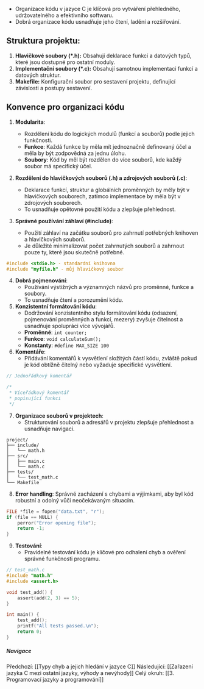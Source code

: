 - Organizace kódu v jazyce C je klíčová pro vytváření přehledného, udržovatelného a efektivního softwaru. 
- Dobrá organizace kódu usnadňuje jeho čtení, ladění a rozšiřování.

## **Struktura projektu:**

1. **Hlavičkové soubory (*.h):** Obsahují deklarace funkcí a datových typů, které jsou dostupné pro ostatní moduly.
2. **Implementační soubory (*.c):** Obsahují samotnou implementaci funkcí a datových struktur.
3. **Makefile:** Konfigurační soubor pro sestavení projektu, definující závislosti a postupy sestavení.

## Konvence pro organizaci kódu
1. **Modularita**: 
	- Rozdělení kódu do logických modulů (funkcí a souborů) podle jejich funkčnosti. 
	- **Funkce**: Každá funkce by měla mít jednoznačně definovaný účel a měla by být zodpovědná za jednu úlohu.
	- **Soubory**: Kód by měl být rozdělen do více souborů, kde každý soubor má specifický účel.
2. **Rozdělení do hlavičkových souborů (.h) a zdrojových souborů (.c)**: 
	- Deklarace funkcí, struktur a globálních proměnných by měly být v hlavičkových souborech, zatímco implementace by měla být v zdrojových souborech. 
	- To usnadňuje opětovné použití kódu a zlepšuje přehlednost.

3. **Správné používání záhlaví (#include)**: 
	- Použití záhlaví na začátku souborů pro zahrnutí potřebných knihoven a hlavičkových souborů.
	- Je důležité minimalizovat počet zahrnutých souborů a zahrnout pouze ty, které jsou skutečně potřebné.
```C
#include <stdio.h> - standardní knihovna
#include "myfile.h" - můj hlavičkový soubor
```
4. **Dobrá pojmenování**: 
	- Používání výstižných a významných názvů pro proměnné, funkce a soubory. 
	- To usnadňuje čtení a porozumění kódu.
5. **Konzistentní formátování kódu**: 
	- Dodržování konzistentního stylu formátování kódu (odsazení, pojmenování proměnných a funkcí, mezery) zvyšuje čitelnost a usnadňuje spolupráci více vývojářů.
	- **Proměnné**: `int counter;`
	- **Funkce**: `void calculateSum();`
	- **Konstanty**: `#define MAX_SIZE 100`
6. **Komentáře**: 
	- Přidávání komentářů k vysvětlení složitých částí kódu, zvláště pokud je kód obtížně čitelný nebo vyžaduje specifické vysvětlení.
```C
// Jednořádkový komentář

/*
 * Víceřádkový komentář
 * popisující funkci
 */
```
7. **Organizace souborů v projektech**:
	- Strukturování souborů a adresářů v projektu zlepšuje přehlednost a usnadňuje navigaci.
```
project/
├── include/
│   └── math.h
├── src/
│   ├── main.c
│   └── math.c
├── tests/
│   └── test_math.c
└── Makefile
```
8. **Error handling**: Správné zacházení s chybami a výjimkami, aby byl kód robustní a odolný vůči neočekávaným situacím.
```C
FILE *file = fopen("data.txt", "r");
if (file == NULL) {
    perror("Error opening file");
    return -1;
}
```
9. **Testování**:
	- Pravidelné testování kódu je klíčové pro odhalení chyb a ověření správné funkčnosti programu.
```C
// test_math.c
#include "math.h"
#include <assert.h>

void test_add() {
    assert(add(2, 3) == 5);
}

int main() {
    test_add();
    printf("All tests passed.\n");
    return 0;
}
```

##### Navigace
Předchozí:  [[Typy chyb a jejich hledání v jazyce C]]
Následující: [[Zařazení jazyka C mezi ostatní jazyky, výhody a nevýhody]]
Celý okruh: [[3. Programovací jazyky a programování]]